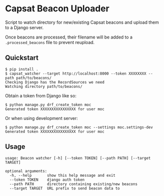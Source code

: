# Capsat Beacon Uploader

Script to watch directory for new/existing Capsat beacons and upload them to a Django server.

Once beacons are processed, their filename will be added to a `.processed_beacons` file to prevent reupload.

## Quickstart

    $ pip install .
    $ capsat_watcher --target http://localhost:8000 --token XXXXXXXX --path path/to/beacons/
    Checking Django has the RecordSources we need
    Watching directory path/to/beacons/
    
Obtain a token from Django like so:

    $ python manage.py drf_create_token moc
    Generated token XXXXXXXXXXXXXXXX for user moc
    
Or when using development server:


    $ python manage.py drf_create_token moc --settings moc.settings-dev
    Generated token XXXXXXXXXXXXXXXX for user moc

## Usage

```
usage: Beacon watcher [-h] [--token TOKEN] [--path PATH] [--target TARGET]

optional arguments:
  -h, --help       show this help message and exit
  --token TOKEN    django auth token
  --path PATH      directory containing existing/new beacons
  --target TARGET  URL prefix to send beacon data to

```

